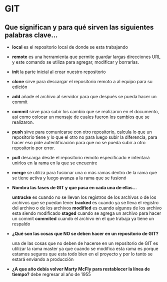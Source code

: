 # GIT

  ## Que significan y para qué sirven las siguientes palabras clave...


-   **local**
    es el repositorio local de donde se esta trabajando
-   **remote**
		es una herramienta que permite guardar largas direcciones URL y este comando se utiliza 	para agregar, modificar y borrarlas.

-   **init**
	la parte inicial al crear nuestro repositorio

-   **clone**
	     sirve para descargar el repositorio remoto a al equipo para su edición

-   **add**
 añade el archivo al servidor para que después se pueda hacer un commit

-   **commit**
sirve para subir los cambio que se realizaron en el documento, asi como colocar un mensaje de cuales fueron los cambios que se realizaron.

-   **push**
sirve para comunicarse con otro repositorio, calcula lo que un repositorio tiene y lo que el otro no para luego subir la diferencia, para hacer eso pide autentificación para que no se pueda subir a otro repositorio por error.

-   **pull**
descarga desde el repositorio remoto especificado e intentará unirlos en la rama en la que se encuentre

-   **merge**
se utiliza para fusionar una o más ramas dentro de la rama que se tiene activa y luego avanza a la rama que se fusionó


-   **Nombra las fases de GIT y que pasa en cada una de ellas...**


	 **untracke**
 es cuando no se llevan los registros de los archivos o de los archivos que se puedan tener
 **tracked**
 es cuando ya se lleva el registro del archivo o de los archivos
 **modified**
 es cuando algunos de los archivo esta siendo modificado
 **staged**
 cuando se agrega un archivo para hacer un commit
 **commited**
 cuando el archivo en el que trabaja ya tiene un respaldo

-   **¿Qué son las cosas que NO se deben hacer en un repositorio de GIT?**

	una de las cosas que no deben de hacerse en un repositorio de GIT es utilizar la rama master ya que cuando se modifica esta rama es porque estamos seguros que esta todo bien en el proyecto y por lo tanto se estará enviando a producción

-  **¿A que año debía volver Marty McFly para restablecer la línea de tiempo?**
debe regresar al año de 1955
